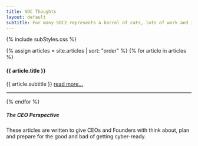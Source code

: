 ```yaml
---
title: SOC Thoughts
layout: default
subtitle: For many SOC2 represents a barrel of cats, lots of work and its never stays in one place.
---
```


{% include subStyles.css %}

{% assign articles = site.articles | sort: "order" %}
{% for article in articles %}
  <div class="row">
    <div class="col-6">
      <h4>
        {{ article.title }}
      </h4>
    </div>
    <div class="col-6">
      {{ article.subtitle }}
      <a href="{{ article.url }}">read more...</a>
    </div>
  </div>
  <hr>
{% endfor %}

<div class="mt-5 mb-5 tech-note">
    <h5>
     The CEO Perspective
    </h5>
    <p>
        These articles are written to give CEOs and Founders with think about,
        plan and prepare for the good and bad of getting cyber-ready.
    </p>
</div>

<style>
 hr { border: 1px solid #DFDFDF; }
</style>